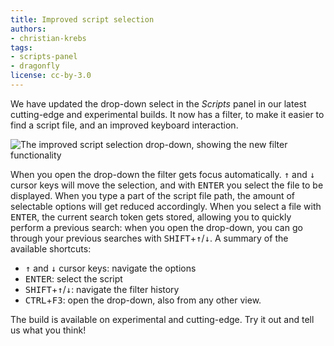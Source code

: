 ```yaml
---
title: Improved script selection
authors:
- christian-krebs
tags:
- scripts-panel
- dragonfly
license: cc-by-3.0
---
```


<p>We have updated the drop-down select in the <em>Scripts</em> panel in our latest cutting-edge and experimental builds. It now has a filter, to make it easier to find a script file, and an improved keyboard interaction.</p>
<img src="{{ page.id }}/script-select.png" alt="The improved script selection drop-down, showing the new filter functionality" />
<p>When you open the drop-down the filter gets focus automatically. <kbd>↑</kbd> and <kbd>↓</kbd> cursor keys will move the selection, and with <kbd>ENTER</kbd> you select the file to be displayed. When you type a part of the script file path, the amount of selectable options will get reduced accordingly. When you select a file with <kbd>ENTER</kbd>, the current search token gets stored, allowing you to quickly perform a previous search: when you open the drop-down, you can go through your previous searches with <kbd>SHIFT</kbd>+<kbd>↑</kbd>/<kbd>↓</kbd>. A summary of the available shortcuts:</p>
<ul>
<li><kbd>↑</kbd> and <kbd>↓</kbd> cursor keys: navigate the options</li>
<li><kbd>ENTER</kbd>: select the script</li>
<li><kbd>SHIFT</kbd>+<kbd>↑</kbd>/<kbd>↓</kbd>: navigate the filter history</li>
<li><kbd>CTRL</kbd>+<kbd>F3</kbd>: open the drop-down, also from any other view.</li>
</ul>
<p>The build is available on experimental and cutting-edge. Try it out and tell us what you think!</p>
